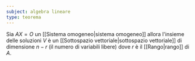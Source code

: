 ```yaml
---
subject: algebra lineare
type: teorema
---
```

Sia $AX=O$ un [[Sistema omogeneo|sistema omogeneo]] allora l'insieme delle soluzioni $V$ è un [[Sottospazio vettoriale|sottospazio vettoriale]] di dimensione $n-r$ (il numero di variabili libere) dove $r$ è il [[Rango|rango]] di $A$. 